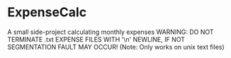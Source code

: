 # ExpenseCalc
A small side-project calculating monthly expenses
WARNING: DO NOT TERMINATE .txt EXPENSE FILES WITH '\n' NEWLINE, IF NOT SEGMENTATION FAULT MAY OCCUR!
(Note: Only works on unix text files)
